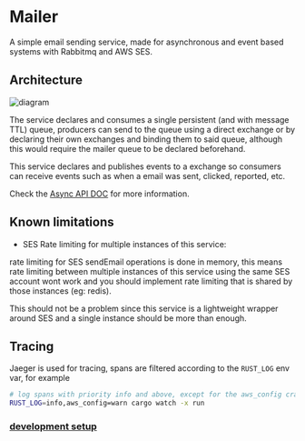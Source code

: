 # Mailer

A simple email sending service, made for asynchronous and event based systems with Rabbitmq and AWS SES.

## Architecture

![diagram](./docs/imgs/diagram.png "diagram")

The service declares and consumes a single persistent (and with message TTL) queue, producers can send
to the queue using a direct exchange or by declaring their own exchanges and binding them to said queue,
although this would require the mailer queue to be declared beforehand.

This service declares and publishes events to a exchange so consumers can receive events such as when a email was sent, clicked, reported, etc.

Check the [Async API DOC](./docs/async-api.yml) for more information.

## Known limitations

- SES Rate limiting for multiple instances of this service:

rate limiting for SES sendEmail operations is done in memory, this means rate limiting between multiple instances
of this service using the same SES account wont work and you should implement rate limiting that is shared by those
instances (eg: redis).

This should not be a problem since this service is a lightweight wrapper around SES and a
single instance should be more than enough.

## Tracing

Jaeger is used for tracing, spans are filtered according to the `RUST_LOG` env var, for example

```bash
# log spans with priority info and above, except for the aws_config crate which will log warn and above
RUST_LOG=info,aws_config=warn cargo watch -x run
```

### [development setup](./docs/dev_setup.md)
